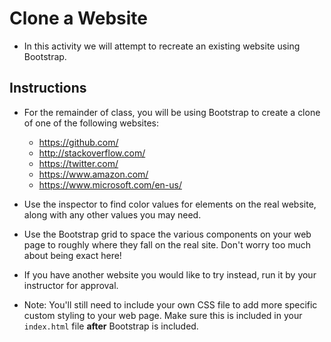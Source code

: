 # Clone a Website

* In this activity we will attempt to recreate an existing website using Bootstrap.

## Instructions

* For the remainder of class, you will be using Bootstrap to create a clone of one of the following websites:

  * <https://github.com/>
  * <http://stackoverflow.com/>
  * <https://twitter.com/>
  * <https://www.amazon.com/>
  * <https://www.microsoft.com/en-us/>


* Use the inspector to find color values for elements on the real website, along with any other values you may need.

* Use the Bootstrap grid to space the various components on your web page to roughly where they fall on the real site. Don't worry too much about being exact here!

* If you have another website you would like to try instead, run it by your instructor for approval.

* Note: You'll still need to include your own CSS file to add more specific custom styling to your web page. Make sure this is included in your `index.html` file **after** Bootstrap is included.
